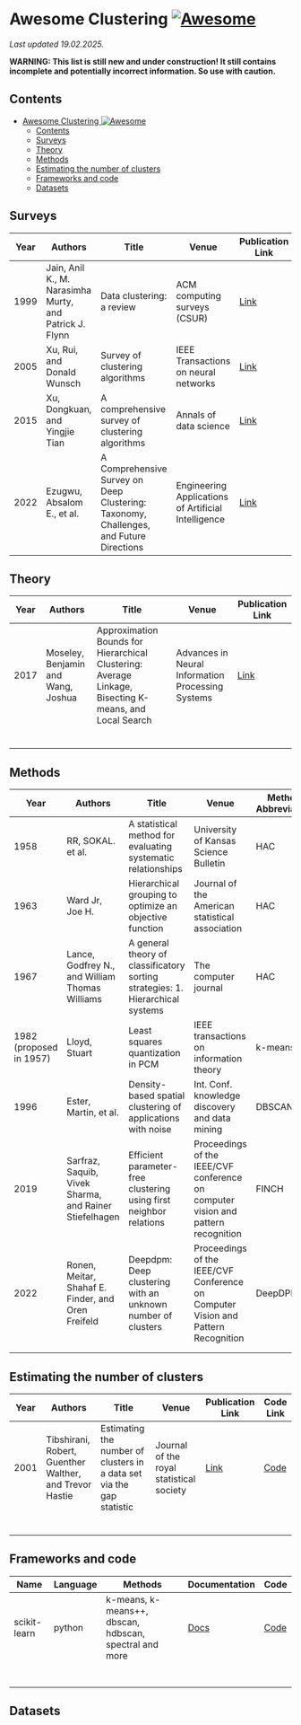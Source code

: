 # Awesome Clustering [![Awesome](https://cdn.rawgit.com/sindresorhus/awesome/d7305f38d29fed78fa85652e3a63e154dd8e8829/media/badge.svg)](https://github.com/sindresorhus/awesome)

*Last updated 19.02.2025.*

**WARNING: This list is still new and under construction! It still contains incomplete and potentially incorrect information. So use with caution.**

## Contents
<!-- TOC -->
* [Awesome Clustering ![Awesome](https://cdn.rawgit.com/sindresorhus/awesome/d7305f38d29fed78fa85652e3a63e154dd8e8829/media/badge.svg)](#awesome-clustering-)
  * [Contents](#contents)
  * [Surveys](#surveys)
  * [Theory](#theory)
  * [Methods](#methods)
  * [Estimating the number of clusters](#estimating-the-number-of-clusters)
  * [Frameworks and code](#frameworks-and-code)
  * [Datasets](#datasets)
<!-- TOC -->

## Surveys

| Year | Authors                                                 | Title                                                                                  | Venue                                               | Publication Link                                                                                                                               |
|------|---------------------------------------------------------|----------------------------------------------------------------------------------------|-----------------------------------------------------|------------------------------------------------------------------------------------------------------------------------------------------------|
| 1999 | Jain, Anil K., M. Narasimha Murty, and Patrick J. Flynn | Data clustering: a review                                                              | ACM computing surveys (CSUR)                        | [Link](https://dl.acm.org/doi/pdf/10.1145/331499.331504)                                                                                       |
| 2005 | Xu, Rui, and Donald Wunsch                              | Survey of clustering algorithms                                                        | IEEE Transactions on neural networks                | [Link](https://www.researchgate.net/publication/3303538_Survey_of_Clustering_Algorithms)                                                       |
| 2015 | Xu, Dongkuan, and Yingjie Tian                          | A comprehensive survey of clustering algorithms                                        | Annals of data science                              | [Link](https://link.springer.com/article/10.1007/S40745-015-0040-1)                                                                            |
| 2022 | Ezugwu, Absalom E., et al.                              | A Comprehensive Survey on Deep Clustering: Taxonomy, Challenges, and Future Directions | Engineering Applications of Artificial Intelligence | [Link](https://www.researchgate.net/publication/361323843_A_Comprehensive_Survey_on_Deep_Clustering_Taxonomy_Challenges_and_Future_Directions) |


## Theory
| Year | Authors                            | Title                                                                                                  | Venue                                             | Publication Link                                                                                              |
|------|------------------------------------|--------------------------------------------------------------------------------------------------------|---------------------------------------------------|---------------------------------------------------------------------------------------------------------------|
| 2017 | Moseley, Benjamin and Wang, Joshua | Approximation Bounds for Hierarchical Clustering: Average Linkage, Bisecting K-means, and Local Search | Advances in Neural Information Processing Systems | [Link](https://proceedings.neurips.cc/paper_files/paper/2017/file/d8d31bd778da8bdd536187c36e48892b-Paper.pdf) |
|      |                                    |                                                                                                        |                                                   |                                                                                                               |
|      |                                    |                                                                                                        |                                                   |                                                                                                               |
|      |                                    |                                                                                                        |                                                   |                                                                                                               |
|      |                                    |                                                                                                        |                                                   |                                                                                                               |
|      |                                    |                                                                                                        |                                                   |                                                                                                               |
|      |                                    |                                                                                                        |                                                   |                                                                                                               |


## Methods
| Year                    | Authors                                                | Title                                                                          | Venue                                                                             | Method Abbreviation | Publication Link                                                                                                                                              | Code Link                                                                                               |
|-------------------------|--------------------------------------------------------|--------------------------------------------------------------------------------|-----------------------------------------------------------------------------------|---------------------|---------------------------------------------------------------------------------------------------------------------------------------------------------------|---------------------------------------------------------------------------------------------------------|
| 1958                    | RR, SOKAL. et al.                                      | A statistical method for evaluating systematic relationships                   | University of Kansas Science Bulletin                                             | HAC                 | [Link](https://ia802205.us.archive.org/13/items/cbarchive_33927_astatisticalmethodforevaluatin1902/astatisticalmethodforevaluatin1902.pdf)                    | [Code](https://scikit-learn.org/stable/modules/generated/sklearn.cluster.AgglomerativeClustering.html)  |
| 1963                    | Ward Jr, Joe H.                                        | Hierarchical grouping to optimize an objective function                        | Journal of the American statistical association                                   | HAC                 | [Link](https://ia802205.us.archive.org/13/items/cbarchive_33927_astatisticalmethodforevaluatin1902/astatisticalmethodforevaluatin1902.pdf)                    | [Code](https://scikit-learn.org/stable/modules/generated/sklearn.cluster.AgglomerativeClustering.html)  |
| 1967                    | Lance, Godfrey N., and William Thomas Williams         | A general theory of classificatory sorting strategies: 1. Hierarchical systems | The computer journal                                                              | HAC                 | [Link](https://ia802205.us.archive.org/13/items/cbarchive_33927_astatisticalmethodforevaluatin1902/astatisticalmethodforevaluatin1902.pdf)                    | [Code](https://scikit-learn.org/stable/modules/generated/sklearn.cluster.AgglomerativeClustering.html)  |
| 1982 (proposed in 1957) | Lloyd, Stuart                                          | Least squares quantization in PCM                                              | IEEE transactions on information theory                                           | k-means             | [Link](https://hal.science/hal-04614938/document)                                                                                                             | [Code](https://scikit-learn.org/stable/modules/generated/sklearn.cluster.KMeans.html)                   |
| 1996                    | Ester, Martin, et al.                                  | Density-based spatial clustering of applications with noise                    | Int. Conf. knowledge discovery and data mining                                    | DBSCAN              | [Link](https://www.dbs.ifi.lmu.de/Publikationen/Papers/KDD-96.final.frame.pdf)                                                                                | [Code](https://scikit-learn.org/stable/modules/generated/sklearn.cluster.DBSCAN.html)                   |
| 2019                    | Sarfraz, Saquib, Vivek Sharma, and Rainer Stiefelhagen | Efficient parameter-free clustering using first neighbor relations             | Proceedings of the IEEE/CVF conference on computer vision and pattern recognition | FINCH               | [Link](https://openaccess.thecvf.com/content_CVPR_2019/papers/Sarfraz_Efficient_Parameter-Free_Clustering_Using_First_Neighbor_Relations_CVPR_2019_paper.pdf) | [Code](https://github.com/ssarfraz/FINCH-Clustering)                                                    |
| 2022                    | Ronen, Meitar, Shahaf E. Finder, and Oren Freifeld     | Deepdpm: Deep clustering with an unknown number of clusters                    | Proceedings of the IEEE/CVF Conference on Computer Vision and Pattern Recognition | DeepDPM             | [Link](https://openaccess.thecvf.com/content/CVPR2022/papers/Ronen_DeepDPM_Deep_Clustering_With_an_Unknown_Number_of_Clusters_CVPR_2022_paper.pdf)            | [Code](https://github.com/BGU-CS-VIL/DeepDPM)                                                           |
|                         |                                                        |                                                                                |                                                                                   |                     |                                                                                                                                                               |                                                                                                         |
|                         |                                                        |                                                                                |                                                                                   |                     |                                                                                                                                                               |                                                                                                         |


## Estimating the number of clusters
| Year | Authors                                                 | Title                                                                 | Venue                                    | Publication Link                                  | Code Link                                             |
|------|---------------------------------------------------------|-----------------------------------------------------------------------|------------------------------------------|---------------------------------------------------|-------------------------------------------------------|
| 2001 | Tibshirani, Robert, Guenther Walther, and Trevor Hastie | Estimating the number of clusters in a data set via the gap statistic | Journal of the royal statistical society | [Link](https://tibshirani.su.domains/ftp/gap.pdf) | [Code](https://github.com/milesgranger/gap_statistic) |
|      |                                                         |                                                                       |                                          |                                                   |                                                       |
|      |                                                         |                                                                       |                                          |                                                   |                                                       |
|      |                                                         |                                                                       |                                          |                                                   |                                                       |
|      |                                                         |                                                                       |                                          |                                                   |                                                       |
|      |                                                         |                                                                       |                                          |                                                   |                                                       |
|      |                                                         |                                                                       |                                          |                                                   |                                                       |


## Frameworks and code
| Name         | Language | Methods                                                | Documentation                                                    | Code                                                 |
|--------------|----------|--------------------------------------------------------|------------------------------------------------------------------|------------------------------------------------------|
| scikit-learn | python   | k-means, k-means++, dbscan, hdbscan, spectral and more | [Docs](https://scikit-learn.org/stable/api/sklearn.cluster.html) | [Code](https://github.com/scikit-learn/scikit-learn) |
|              |          |                                                        |                                                                  |                                                      |
|              |          |                                                        |                                                                  |                                                      |
|              |          |                                                        |                                                                  |                                                      |
|              |          |                                                        |                                                                  |                                                      |
|              |          |                                                        |                                                                  |                                                      |
|              |          |                                                        |                                                                  |                                                      |
|              |          |                                                        |                                                                  |                                                      |

## Datasets
